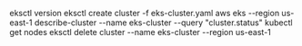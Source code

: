 eksctl version
eksctl create cluster -f eks-cluster.yaml
aws eks --region us-east-1 describe-cluster --name eks-cluster --query "cluster.status"
kubectl get nodes
eksctl delete cluster --name eks-cluster --region us-east-1